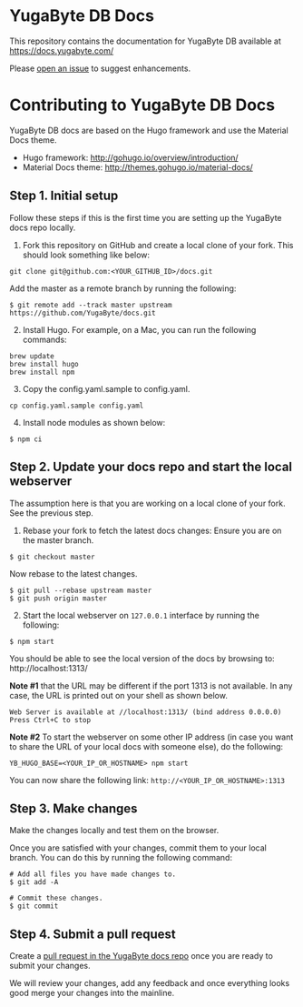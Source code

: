 # YugaByte DB Docs

This repository contains the documentation for YugaByte DB available at https://docs.yugabyte.com/

Please [open an issue](https://github.com/YugaByte/docs/issues) to suggest enhancements.


# Contributing to YugaByte DB Docs

YugaByte DB docs are based on the Hugo framework and use the Material Docs theme.

* Hugo framework: http://gohugo.io/overview/introduction/
* Material Docs theme: http://themes.gohugo.io/material-docs/


## Step 1. Initial setup

Follow these steps if this is the first time you are setting up the YugaByte docs repo locally.

1. Fork this repository on GitHub and create a local clone of your fork. This should look something like below:
```
git clone git@github.com:<YOUR_GITHUB_ID>/docs.git
```

Add the master as a remote branch by running the following:
```
$ git remote add --track master upstream https://github.com/YugaByte/docs.git
```

2. Install Hugo. For example, on a Mac, you can run the following commands:
```
brew update
brew install hugo
brew install npm
```

3. Copy the config.yaml.sample to config.yaml.
```
cp config.yaml.sample config.yaml
```

4. Install node modules as shown below:
```
$ npm ci
```

## Step 2. Update your docs repo and start the local webserver

The assumption here is that you are working on a local clone of your fork. See the previous step.

1. Rebase your fork to fetch the latest docs changes:
Ensure you are on the master branch.
```
$ git checkout master
```

Now rebase to the latest changes.
```
$ git pull --rebase upstream master
$ git push origin master
```

2. Start the local webserver on `127.0.0.1` interface by running the following:
```
$ npm start
```

You should be able to see the local version of the docs by browsing to:
http://localhost:1313/

**Note #1** that the URL may be different if the port 1313 is not available. In any case, the URL is printed out on your shell as shown below.
```
Web Server is available at //localhost:1313/ (bind address 0.0.0.0)
Press Ctrl+C to stop
```

**Note #2** To start the webserver on some other IP address (in case you want to share the URL of your local docs with someone else), do the following:
```
YB_HUGO_BASE=<YOUR_IP_OR_HOSTNAME> npm start
```
You can now share the following link: `http://<YOUR_IP_OR_HOSTNAME>:1313`


## Step 3. Make changes

Make the changes locally and test them on the browser.

Once you are satisfied with your changes, commit them to your local branch. You can do this by running the following command:
```
# Add all files you have made changes to.
$ git add -A

# Commit these changes.
$ git commit
```

## Step 4. Submit a pull request

Create a [pull request in the YugaByte docs repo](https://github.com/YugaByte/docs/pulls) once you are ready to submit your changes.

We will review your changes, add any feedback and once everything looks good merge your changes into the mainline.
